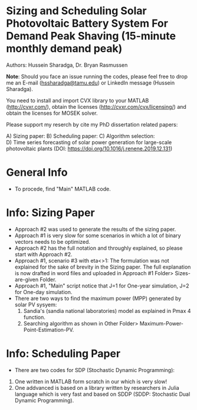 # Sizing and Scheduling Solar Photovoltaic Battery System For Demand Peak Shaving (15-minute monthly demand peak)
   
Authors: Hussein Sharadga, Dr. Bryan Rasmussen

**Note**: Should you face an issue running the codes, please feel free to drop me an E-mail (hssharadga@tamu.edu) or LinkedIn message (Hussein Sharadga).
    
   
You need to install and import CVX library to your MATLAB (http://cvxr.com/), obtain the licenses (http://cvxr.com/cvx/licensing/) and  obtain the licenses for MOSEK solver.
   
Please support my reserch by cite my PhD dissertation  related papers:
   
A)  Sizing paper: 
B)  Scheduling paper: 
C)  Algorithm selection:  
D)   Time series forecasting of solar power generation for large-scale photovoltaic plants (DOI: https://doi.org/10.1016/j.renene.2019.12.131)
   
# General Info   
- To procede, find "Main" MATLAB code.
   
# Info: Sizing Paper


- Approach #2 was used to generate the results of the sizing paper.
- Approach #1 is very slow for some scenarios in which a lot of binary vectors needs to be optimized.
- Approach #2 has the full notation and throughly explained, so please start with Approach #2.
- Approach #1, scenario #3 with eta<>1: The formulation was not explained for the sake of brevity in the Sizing paper. The full explanation is now drafted in word files and uploaded in Approach #1 Folder> Sizes-are-given Folder.
- Approach #1, "Main" script notice that J=1 for One-year simulation, J=2 for One-day simulation.
- There are two ways to find the maximum power (MPP) generated by solar PV sysyem:
   1. Sandia's (sandia national laboratories) model as explained in Pmax 4 function. 
   2. Searching algorithm as shown in Other Folder> Maximum-Power-Point-Estimation-PV.  


# Info: Scheduling Paper
- There are two codes for SDP (Stochastic Dynamic Programming):
1. One written in MATLAB form scratch in our which is very slow!
2. One addvanced is based on a library written by researchers in Julia language which is very fast and based on SDDP (SDDP: Stochastic Dual Dynamic Programming).


